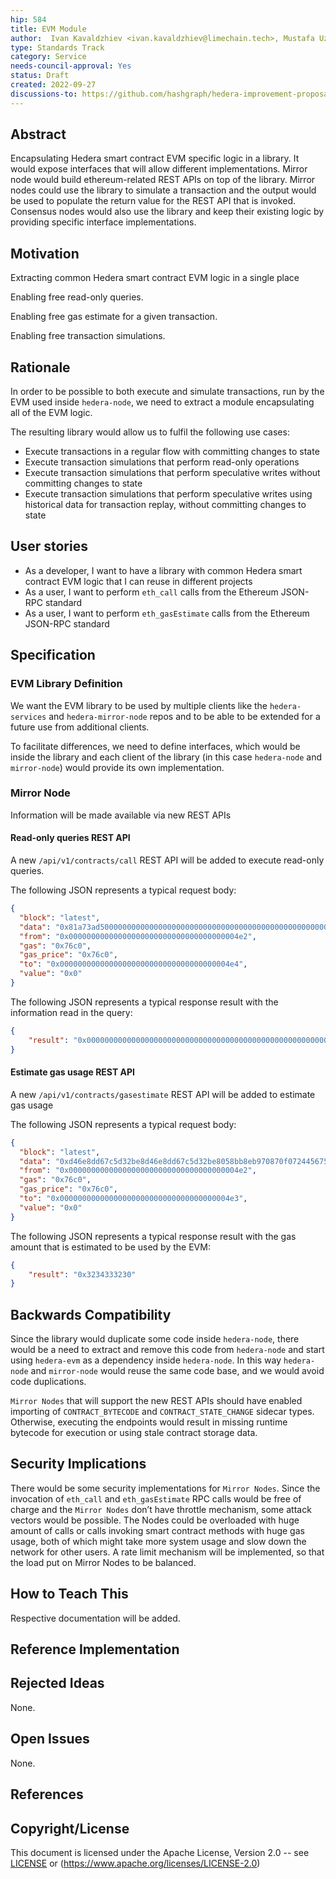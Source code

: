 ```yaml
---
hip: 584
title: EVM Module
author:  Ivan Kavaldzhiev <ivan.kavaldzhiev@limechain.tech>, Mustafa Uzun <mustafa.uzun@limechain.tech>
type: Standards Track
category: Service
needs-council-approval: Yes
status: Draft
created: 2022-09-27
discussions-to: https://github.com/hashgraph/hedera-improvement-proposal/discussions/586
---
```


## Abstract

Encapsulating Hedera smart contract EVM specific logic in a library.
It would expose interfaces that will allow different implementations.
Mirror node would build ethereum-related REST APIs on top of the library. 
Mirror nodes could use the library to simulate a transaction and the output would be used to 
populate the return value for the REST API that is invoked. 
Consensus nodes would also use the library and keep their existing logic by providing specific interface implementations.

## Motivation

Extracting common Hedera smart contract EVM logic in a single place

Enabling free read-only queries.

Enabling free gas estimate for a given transaction.

Enabling free transaction simulations.

## Rationale

In order to be possible to both execute and simulate transactions, run by the EVM used inside `hedera-node`,
we need to extract a module encapsulating all of the EVM logic.

The resulting library would allow us to fulfil the following use cases:

- Execute transactions in a regular flow with committing changes to state
- Execute transaction simulations that perform read-only operations
- Execute transaction simulations that perform speculative writes without committing changes to state
- Execute transaction simulations that perform speculative writes using historical data for transaction replay, 
without committing changes to state

## User stories

- As a developer, I want to have a library with common Hedera smart contract EVM logic that I can reuse in different projects
- As a user, I want to perform `eth_call` calls from the Ethereum JSON-RPC standard
- As a user, I want to perform `eth_gasEstimate` calls from the Ethereum JSON-RPC standard

## Specification

### EVM Library Definition

We want the EVM library to be used by multiple clients like the `hedera-services` and `hedera-mirror-node` repos
and to be able to be extended for a future use from additional clients.

To facilitate differences, we need to define interfaces, which would be inside the library 
and each client of the library (in this case `hedera-node` and `mirror-node`) would provide its own implementation.

### Mirror Node

Information will be made available via new REST APIs

#### Read-only queries REST API

A new  `/api/v1/contracts/call` REST API will be added to execute read-only queries.

The following JSON represents a typical request body:
```json
{
  "block": "latest", 
  "data": "0x81a73ad500000000000000000000000000000000000000000000000000000000000004e5", 
  "from": "0x00000000000000000000000000000000000004e2", 
  "gas": "0x76c0", 
  "gas_price": "0x76c0", 
  "to": "0x00000000000000000000000000000000000004e4", 
  "value": "0x0"
}
```
The following JSON represents a typical response result with the information read in the query:
```json
{
    "result": "0x000000000000000000000000000000000000000000000000000000000000002000000000000000000000000000000000000000000000000000000000000000037474740000000000000000000000000000000000000000000000000000000000"
}
```

#### Estimate gas usage REST API

A new `/api/v1/contracts/gasestimate` REST API will be added to estimate gas usage

The following JSON represents a typical request body:
```json
{
  "block": "latest", 
  "data": "0xd46e8dd67c5d32be8d46e8dd67c5d32be8058bb8eb970870f072445675058bb8eb970870f072445675", 
  "from": "0x00000000000000000000000000000000000004e2", 
  "gas": "0x76c0", 
  "gas_price": "0x76c0", 
  "to": "0x00000000000000000000000000000000000004e3", 
  "value": "0x0"
}
```
The following JSON represents a typical response result with the gas amount that is estimated to be used by the EVM:
```json
{
    "result": "0x3234333230"
}
```

## Backwards Compatibility

Since the library would duplicate some code inside `hedera-node`, there would be a need to extract
and remove this code from `hedera-node` and start using `hedera-evm` as a dependency inside `hedera-node`.
In this way `hedera-node` and `mirror-node` would reuse the same code base, and we would avoid code duplications.

`Mirror Nodes` that will support the new REST APIs should have enabled importing of `CONTRACT_BYTECODE` and `CONTRACT_STATE_CHANGE` 
sidecar types. Otherwise, executing the endpoints would result in missing runtime bytecode for execution
or using stale contract storage data.

## Security Implications

There would be some security implementations for `Mirror Nodes`. Since the invocation of `eth_call` and `eth_gasEstimate` RPC calls 
would be free of charge and the `Mirror Nodes` don’t have throttle mechanism, some attack vectors would be possible. 
The Nodes could be overloaded with huge amount of calls or calls invoking smart contract methods with huge gas usage, 
both of which might take more system usage and slow down the network for other users. A rate limit mechanism will be implemented,
so that the load put on Mirror Nodes to be balanced.

## How to Teach This

Respective documentation will be added.

## Reference Implementation

## Rejected Ideas

None.

## Open Issues

None.

## References

## Copyright/License

This document is licensed under the Apache License, Version 2.0 --
see [LICENSE](../LICENSE) or (https://www.apache.org/licenses/LICENSE-2.0)